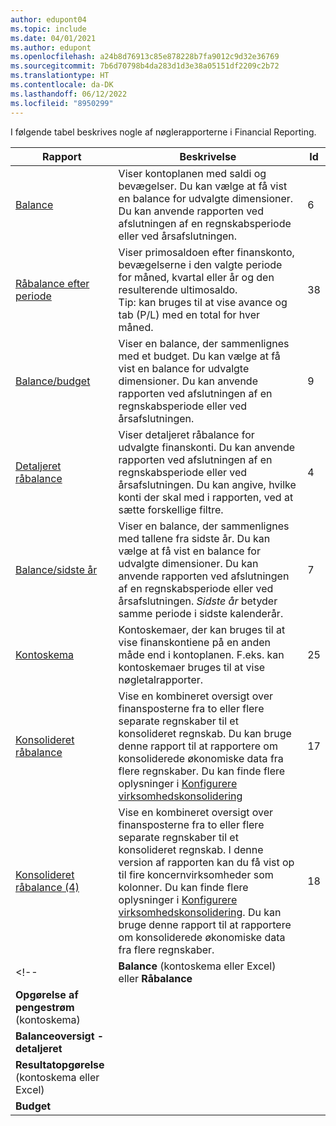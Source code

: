 ```yaml
---
author: edupont04
ms.topic: include
ms.date: 04/01/2021
ms.author: edupont
ms.openlocfilehash: a24b8d76913c85e878228b7fa9012c9d32e36769
ms.sourcegitcommit: 7b6d70798b4da283d1d3e38a05151df2209c2b72
ms.translationtype: HT
ms.contentlocale: da-DK
ms.lasthandoff: 06/12/2022
ms.locfileid: "8950299"
---
```

I følgende tabel beskrives nogle af nøglerapporterne i Financial Reporting.

| Rapport | Beskrivelse | Id | 
|--|--|--|
| [Balance](https://businesscentral.dynamics.com?report=6) | Viser kontoplanen med saldi og bevægelser. Du kan vælge at få vist en balance for udvalgte dimensioner. Du kan anvende rapporten ved afslutningen af en regnskabsperiode eller ved årsafslutningen. | 6 |
| [Råbalance efter periode](https://businesscentral.dynamics.com?report=38) | Viser primosaldoen efter finanskonto, bevægelserne i den valgte periode for måned, kvartal eller år og den resulterende ultimosaldo. <br>Tip: kan bruges til at vise avance og tab (P/L) med en total for hver måned.| 38 |
| [Balance/budget](https://businesscentral.dynamics.com?report=9) | Viser en balance, der sammenlignes med et budget. Du kan vælge at få vist en balance for udvalgte dimensioner. Du kan anvende rapporten ved afslutningen af en regnskabsperiode eller ved årsafslutningen. | 9 |
| [Detaljeret råbalance](https://businesscentral.dynamics.com?report=4) | Viser detaljeret råbalance for udvalgte finanskonti. Du kan anvende rapporten ved afslutningen af en regnskabsperiode eller ved årsafslutningen. Du kan angive, hvilke konti der skal med i rapporten, ved at sætte forskellige filtre. | 4 |
| [Balance/sidste år](https://businesscentral.dynamics.com?report=7) | Viser en balance, der sammenlignes med tallene fra sidste år. Du kan vælge at få vist en balance for udvalgte dimensioner. Du kan anvende rapporten ved afslutningen af en regnskabsperiode eller ved årsafslutningen. *Sidste år* betyder samme periode i sidste kalenderår. | 7 | 
| [Kontoskema](https://businesscentral.dynamics.com?report=25) | Kontoskemaer, der kan bruges til at vise finanskontiene på en anden måde end i kontoplanen. F.eks. kan kontoskemaer bruges til at vise nøgletalrapporter. | 25 |
|[Konsolideret råbalance](https://businesscentral.dynamics.com?report=10007)|Vise en kombineret oversigt over finansposterne fra to eller flere separate regnskaber til et konsolideret regnskab. Du kan bruge denne rapport til at rapportere om konsoliderede økonomiske data fra flere regnskaber. Du kan finde flere oplysninger i [Konfigurere virksomhedskonsolidering](../finance-consolidated-company-reporting-setup.md)|17|
|[Konsolideret råbalance (4)](https://businesscentral.dynamics.com?report=10008)|Vise en kombineret oversigt over finansposterne fra to eller flere separate regnskaber til et konsolideret regnskab. I denne version af rapporten kan du få vist op til fire koncernvirksomheder som kolonner. Du kan finde flere oplysninger i [Konfigurere virksomhedskonsolidering](../finance-consolidated-company-reporting-setup.md). Du kan bruge denne rapport til at rapportere om konsoliderede økonomiske data fra flere regnskaber.|18|
<!-- | **Balance** (kontoskema eller Excel) eller **Råbalance** |  |  |
| **Opgørelse af pengestrøm** (kontoskema) |  |  |
| **Balanceoversigt - detaljeret** |  |  |
| **Resultatopgørelse** (kontoskema eller Excel) |  |  |
| **Budget** |  |  | -->
